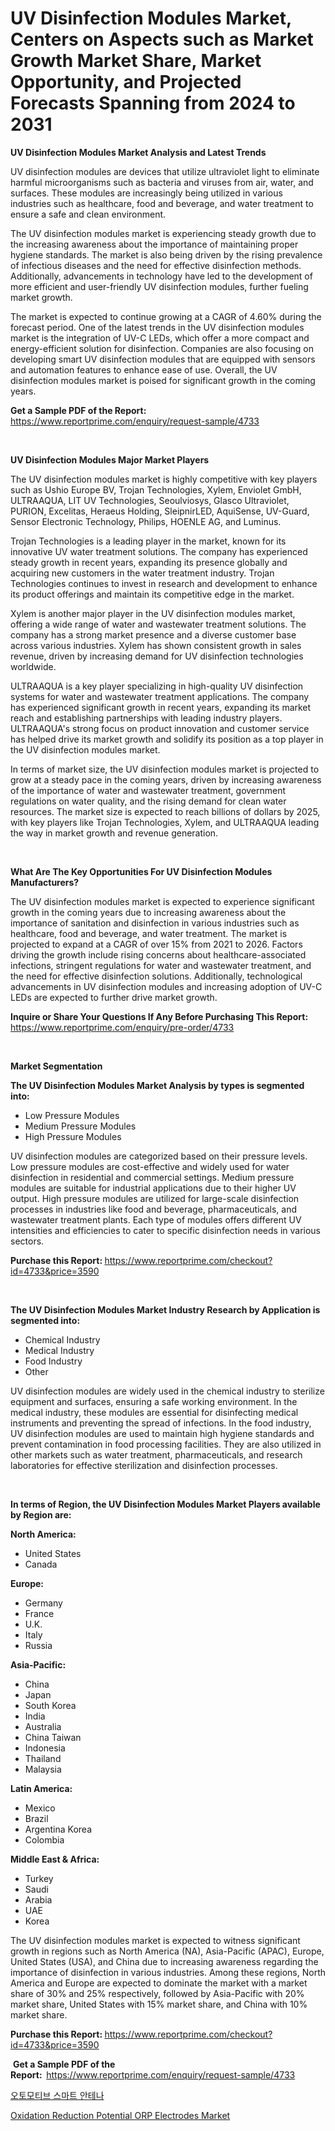 <p><h1>UV Disinfection Modules Market, Centers on Aspects such as Market Growth Market Share, Market Opportunity, and Projected Forecasts Spanning from 2024 to 2031</h1></p><p><strong>UV Disinfection Modules Market Analysis and Latest Trends</strong></p>
<p><p>UV disinfection modules are devices that utilize ultraviolet light to eliminate harmful microorganisms such as bacteria and viruses from air, water, and surfaces. These modules are increasingly being utilized in various industries such as healthcare, food and beverage, and water treatment to ensure a safe and clean environment.</p><p>The UV disinfection modules market is experiencing steady growth due to the increasing awareness about the importance of maintaining proper hygiene standards. The market is also being driven by the rising prevalence of infectious diseases and the need for effective disinfection methods. Additionally, advancements in technology have led to the development of more efficient and user-friendly UV disinfection modules, further fueling market growth.</p><p>The market is expected to continue growing at a CAGR of 4.60% during the forecast period. One of the latest trends in the UV disinfection modules market is the integration of UV-C LEDs, which offer a more compact and energy-efficient solution for disinfection. Companies are also focusing on developing smart UV disinfection modules that are equipped with sensors and automation features to enhance ease of use. Overall, the UV disinfection modules market is poised for significant growth in the coming years.</p></p>
<p><strong>Get a Sample PDF of the Report:&nbsp;</strong> <a href="https://www.reportprime.com/enquiry/request-sample/4733">https://www.reportprime.com/enquiry/request-sample/4733</a></p>
<p>&nbsp;</p>
<p><strong>UV Disinfection Modules Major Market Players</strong></p>
<p><p>The UV disinfection modules market is highly competitive with key players such as Ushio Europe BV, Trojan Technologies, Xylem, Enviolet GmbH, ULTRAAQUA, LIT UV Technologies, Seoulviosys, Glasco Ultraviolet, PURION, Excelitas, Heraeus Holding, SleipnirLED, AquiSense, UV-Guard, Sensor Electronic Technology, Philips, HOENLE AG, and Luminus.</p><p>Trojan Technologies is a leading player in the market, known for its innovative UV water treatment solutions. The company has experienced steady growth in recent years, expanding its presence globally and acquiring new customers in the water treatment industry. Trojan Technologies continues to invest in research and development to enhance its product offerings and maintain its competitive edge in the market.</p><p>Xylem is another major player in the UV disinfection modules market, offering a wide range of water and wastewater treatment solutions. The company has a strong market presence and a diverse customer base across various industries. Xylem has shown consistent growth in sales revenue, driven by increasing demand for UV disinfection technologies worldwide.</p><p>ULTRAAQUA is a key player specializing in high-quality UV disinfection systems for water and wastewater treatment applications. The company has experienced significant growth in recent years, expanding its market reach and establishing partnerships with leading industry players. ULTRAAQUA's strong focus on product innovation and customer service has helped drive its market growth and solidify its position as a top player in the UV disinfection modules market.</p><p>In terms of market size, the UV disinfection modules market is projected to grow at a steady pace in the coming years, driven by increasing awareness of the importance of water and wastewater treatment, government regulations on water quality, and the rising demand for clean water resources. The market size is expected to reach billions of dollars by 2025, with key players like Trojan Technologies, Xylem, and ULTRAAQUA leading the way in market growth and revenue generation.</p></p>
<p>&nbsp;</p>
<p><strong>What Are The Key Opportunities For UV Disinfection Modules Manufacturers?</strong></p>
<p><p>The UV disinfection modules market is expected to experience significant growth in the coming years due to increasing awareness about the importance of sanitation and disinfection in various industries such as healthcare, food and beverage, and water treatment. The market is projected to expand at a CAGR of over 15% from 2021 to 2026. Factors driving the growth include rising concerns about healthcare-associated infections, stringent regulations for water and wastewater treatment, and the need for effective disinfection solutions. Additionally, technological advancements in UV disinfection modules and increasing adoption of UV-C LEDs are expected to further drive market growth.</p></p>
<p><strong>Inquire or Share Your Questions If Any Before Purchasing This Report:</strong> <a href="https://www.reportprime.com/enquiry/pre-order/4733">https://www.reportprime.com/enquiry/pre-order/4733</a></p>
<p>&nbsp;</p>
<p><strong>Market Segmentation</strong></p>
<p><strong>The UV Disinfection Modules Market Analysis by types is segmented into:</strong></p>
<p><ul><li>Low Pressure Modules</li><li>Medium Pressure Modules</li><li>High Pressure Modules</li></ul></p>
<p><p>UV disinfection modules are categorized based on their pressure levels. Low pressure modules are cost-effective and widely used for water disinfection in residential and commercial settings. Medium pressure modules are suitable for industrial applications due to their higher UV output. High pressure modules are utilized for large-scale disinfection processes in industries like food and beverage, pharmaceuticals, and wastewater treatment plants. Each type of modules offers different UV intensities and efficiencies to cater to specific disinfection needs in various sectors.</p></p>
<p><strong>Purchase this Report:&nbsp;</strong><a href="https://www.reportprime.com/checkout?id=4733&price=3590">https://www.reportprime.com/checkout?id=4733&price=3590</a></p>
<p>&nbsp;</p>
<p><strong>The UV Disinfection Modules Market Industry Research by Application is segmented into:</strong></p>
<p><ul><li>Chemical Industry</li><li>Medical Industry</li><li>Food Industry</li><li>Other</li></ul></p>
<p><p>UV disinfection modules are widely used in the chemical industry to sterilize equipment and surfaces, ensuring a safe working environment. In the medical industry, these modules are essential for disinfecting medical instruments and preventing the spread of infections. In the food industry, UV disinfection modules are used to maintain high hygiene standards and prevent contamination in food processing facilities. They are also utilized in other markets such as water treatment, pharmaceuticals, and research laboratories for effective sterilization and disinfection processes.</p></p>
<p>&nbsp;</p>
<p><strong>In terms of Region, the UV Disinfection Modules Market Players available by Region are:</strong></p>
<p>
    <p> <strong> North America: </strong>
        <ul>
            <li>United States</li>
            <li>Canada</li>
        </ul>
        </p> 
    <p> <strong> Europe: </strong>
        <ul>
            <li>Germany</li>
            <li>France</li>
            <li>U.K.</li>
            <li>Italy</li>
            <li>Russia</li>
        </ul>
        </p> 
    <p> <strong> Asia-Pacific: </strong>
        <ul>
            <li>China</li>
            <li>Japan</li>
            <li>South Korea</li>
            <li>India</li>
            <li>Australia</li>
            <li>China Taiwan</li>
            <li>Indonesia</li>
            <li>Thailand</li>
            <li>Malaysia</li>
        </ul>
        </p> 
    <p> <strong> Latin America: </strong>
        <ul>
            <li>Mexico</li>
            <li>Brazil</li>
            <li>Argentina Korea</li>
            <li>Colombia</li>
        </ul>
        </p> 
    <p> <strong> Middle East & Africa: </strong>
        <ul>
            <li>Turkey</li>
            <li>Saudi</li>
            <li>Arabia</li>
            <li>UAE</li>
            <li>Korea</li>
        </ul>
    </p>
    </p>
<p><p>The UV disinfection modules market is expected to witness significant growth in regions such as North America (NA), Asia-Pacific (APAC), Europe, United States (USA), and China due to increasing awareness regarding the importance of disinfection in various industries. Among these regions, North America and Europe are expected to dominate the market with a market share of 30% and 25% respectively, followed by Asia-Pacific with 20% market share, United States with 15% market share, and China with 10% market share.</p></p>
<p><strong>Purchase this Report: </strong><a href="https://www.reportprime.com/checkout?id=4733&price=3590">https://www.reportprime.com/checkout?id=4733&price=3590</a></p>
<p>&nbsp;<strong>Get a Sample PDF of the Report:&nbsp;&nbsp;</strong><a href="https://www.reportprime.com/enquiry/request-sample/4733">https://www.reportprime.com/enquiry/request-sample/4733</a></p>
<p><strong></strong></p>
<p><p><a href="https://github.com/vdhdwjyp90142/Market-Research-Report-List-1/blob/main/510978414185.md">오토모티브 스마트 안테나</a></p><p><a href="https://github.com/lbird53714/Market-Research-Report-List-4/blob/main/oxidation-reduction-potential-orp-electrodes-market.md">Oxidation Reduction Potential ORP Electrodes Market</a></p></p>